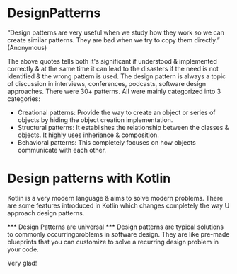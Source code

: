 # DesignPatterns
“Design patterns are very useful when we study how they work so we can create similar patterns. They are bad when we try to copy them directly.”
(Anonymous)

The above quotes tells both it's significant if understood & implemented correctly & at the same time it can lead to the disasters if the need
is not identified & the wrong pattern is used.
The design pattern is always a topic of discussion in interviews, conferences, podcasts, software design approaches.
There were 30+ patterns. All were mainly categorized into 3 categories:
+ Creational patterns: Provide the way to create an object or series of objects by hiding the object creation implementation.
+ Structural patterns: It establishes the relationship between the classes & objects. It highly uses inheriance & composition.
+ Behavioral patterns: This completely focuses on how objects communicate with each other.

# Design patterns with Kotlin
Kotlin is a very modern language & aims to solve modern problems. There are some features introduced in Kotlin which changes completely the 
way U approach design patterns.

*** Design Patterns are universal ***
Design patterns are typical solutions to commonly occurringproblems in software design. They are like pre-made blueprints that you can customize
to solve a recurring design problem in your code.

Very glad!
